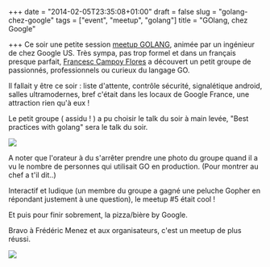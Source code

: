 +++
date = "2014-02-05T23:35:08+01:00"
draft = false
slug = "golang-chez-google"
tags = ["event", "meetup", "golang"]
title = "GOlang, chez Google"

+++
Ce soir une petite session [meetup GOLANG](http://www.meetup.com/Golang-Paris/), animée par un ingénieur de chez Google US.
Très sympa, pas trop formel et dans un français presque parfait, [Francesc Campoy Flores](http://www.campoy.cat‎) a découvert un petit groupe de passionnés, professionnels ou curieux du langage GO.

Il fallait y être ce soir : liste d'attente, contrôle sécurité, signalétique android, salles ultramodernes, bref c'était dans les locaux de Google France, une attraction rien qu'à eux !

Le petit groupe ( assidu ! ) a pu choisir le talk du soir à main levée, "Best practices with golang" sera le talk du soir.

![](/content/images/2014/Feb/GOLANG_meetup_paris_Francesc_Campoy_Flores.JPG)

A noter que l'orateur à du s'arrêter prendre une photo du groupe quand il a vu le nombre de personnes qui utilisait GO en production. (Pour montrer au chef a t'il dit..)

Interactif et ludique (un membre du groupe a gagné une peluche Gopher en répondant justement à une question), le meetup #5 était cool !

Et puis pour finir sobrement, la pizza/bière by Google.

Bravo à Frédéric Menez et aux organisateurs, c'est un meetup de plus réussi.

![](/content/images/2014/Feb/gophermega_0.jpg)